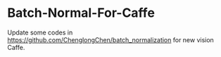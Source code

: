 # Batch-Normal-For-Caffe
Update some codes in https://github.com/ChenglongChen/batch_normalization for new vision Caffe. 
